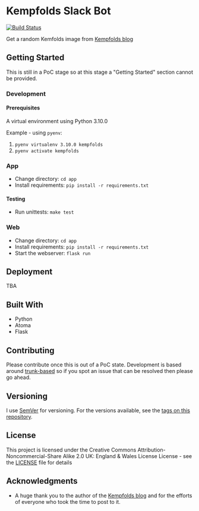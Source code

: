 # Kempfolds Slack Bot

<!-- PROJECT SHIELDS -->
[![Build Status](https://travis-ci.org/dmunn/Kempfolds.svg?branch=master)](https://travis-ci.org/dmunn/Kempfolds)

Get a random Kemfolds image from [Kempfolds blog](http://kempfolds.blogspot.com/)

## Getting Started

This is still in a PoC stage so at this stage a "Getting Started" section cannot be provided.

### Development

#### Prerequisites
A virtual environment using Python 3.10.0

Example - using `pyenv`:
1. `pyenv virtualenv 3.10.0 kempfolds`
2. `pyenv activate kempfolds `

### App
- Change directory: `cd app`
- Install requirements: `pip install -r requirements.txt`

#### Testing
- Run unittests: `make test`

### Web
- Change directory: `cd app`
- Install requirements: `pip install -r requirements.txt`
- Start the webserver: `flask run`

## Deployment
TBA

## Built With
* Python
* Atoma
* Flask

## Contributing
Please contribute once this is out of a PoC state. Development is based around [trunk-based](https://www.atlassian.com/continuous-delivery/continuous-integration/trunk-based-development) so if you spot an issue that can be resolved then please go ahead.

## Versioning

I use [SemVer](http://semver.org/) for versioning. For the versions available, see the [tags on this repository](https://github.com/dmunn/Kempfolds/tags).

## License

This project is licensed under the Creative Commons Attribution-Noncommercial-Share Alike 2.0 UK: England & Wales License License - see the [LICENSE](LICENSE) file for details

## Acknowledgments

* A huge thank you to the author of the [Kempfolds blog](http://kempfolds.blogspot.com/) and for the efforts of everyone who took the time to post to it.
